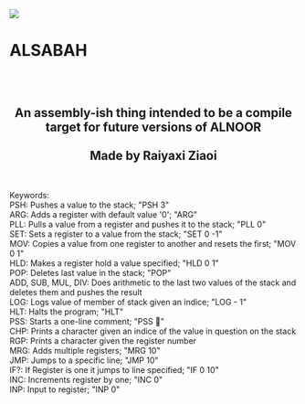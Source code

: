 <img src="https://i.imgur.com/lRzzpEU.png"></img>

# ALSABAH

<div align="center"><h2><br/><br/>
 An assembly-ish thing intended to be a compile target for future versions of ALNOOR<br/><br/>Made by Raiyaxi Ziaoi
</h2></div>
<br>

Keywords: <br/>
PSH: Pushes a value to the stack; "PSH 3"<br/>
ARG: Adds a register with default value '0'; "ARG"<br/>
PLL: Pulls a value from a register and pushes it to the stack; "PLL 0"<br/>
SET: Sets a register to a value from the stack; "SET 0 -1"<br/>
MOV: Copies a value from one register to another and resets the first; "MOV 0 1"<br/>
HLD: Makes a register hold a value specified; "HLD 0 1"<br/>
POP: Deletes last value in the stack; "POP"<br/>
ADD, SUB, MUL, DIV: Does arithmetic to the last two values of the stack and deletes them and pushes the result<br/>
LOG: Logs value of member of stack given an indice; "LOG - 1"<br/>
HLT: Halts the program; "HLT"<br/>
PSS: Starts a one-line comment; "PSS 🗿"<br/>
CHP: Prints a character given an indice of the value in question on the stack<br/>
RGP: Prints a character given the register number<br/>
MRG: Adds multiple registers; "MRG 10"<br/>
JMP: Jumps to a specific line; "JMP 10"<br/>
IF?: If Register is one it jumps to line specified; "IF 0 10"<br/>
INC: Increments register by one; "INC 0"<br/>
INP: Input to register; "INP 0"<br/>
